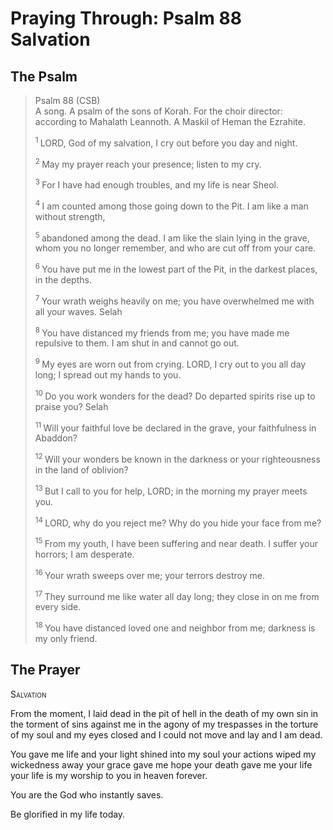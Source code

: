 # Praying Through: Psalm 88 Salvation

## The Psalm
>Psalm 88 (CSB)  
> A song. A psalm of the sons of Korah. For the choir director: according to Mahalath Leannoth. A Maskil of Heman the Ezrahite. 
>
><sup> 1 </sup> LORD, God of my salvation, I cry out before you day and night. 
>
><sup> 2 </sup> May my prayer reach your presence; listen to my cry. 
>
><sup> 3 </sup> For I have had enough troubles, and my life is near Sheol. 
>
><sup> 4 </sup> I am counted among those going down to the Pit. I am like a man without strength, 
>
><sup> 5 </sup> abandoned among the dead. I am like the slain lying in the grave, whom you no longer remember, and who are cut off from your care. 
>
><sup> 6 </sup> You have put me in the lowest part of the Pit, in the darkest places, in the depths. 
>
><sup> 7 </sup> Your wrath weighs heavily on me; you have overwhelmed me with all your waves. Selah 
>
><sup> 8 </sup> You have distanced my friends from me; you have made me repulsive to them. I am shut in and cannot go out. 
>
><sup> 9 </sup> My eyes are worn out from crying. LORD, I cry out to you all day long; I spread out my hands to you. 
>
><sup> 10 </sup> Do you work wonders for the dead? Do departed spirits rise up to praise you? Selah 
>
><sup> 11 </sup> Will your faithful love be declared in the grave, your faithfulness in Abaddon? 
>
><sup> 12 </sup> Will your wonders be known in the darkness or your righteousness in the land of oblivion? 
>
><sup> 13 </sup> But I call to you for help, LORD; in the morning my prayer meets you. 
>
><sup> 14 </sup> LORD, why do you reject me? Why do you hide your face from me? 
>
><sup> 15 </sup> From my youth, I have been suffering and near death. I suffer your horrors; I am desperate. 
>
><sup> 16 </sup> Your wrath sweeps over me; your terrors destroy me. 
>
><sup> 17 </sup> They surround me like water all day long; they close in on me from every side. 
>
><sup> 18 </sup> You have distanced loved one and neighbor from me; darkness is my only friend.

## The Prayer

<div style="font-variant: small-caps;">
Salvation
</div>


From the moment, I laid dead in the pit of hell
  in the death of my own sin
  in the torment of sins against me
  in the agony of my trespasses
  in the torture of my soul
  and my eyes closed
  and I could not move
  and lay
  and I am dead.

You gave me life
  and your light shined into my soul
  your actions wiped my wickedness away
  your grace gave me hope
  your death gave me your life
  your life is my worship to you in heaven forever.

You are the God
  who instantly saves.

Be glorified in my life today.

